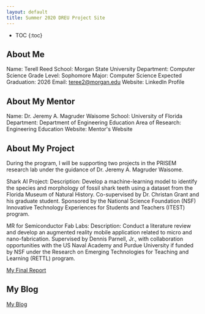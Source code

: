 ```yaml
---
layout: default
title: Summer 2020 DREU Project Site
---
```


* TOC
{:toc}

## About Me

Name: Terell Reed
School: Morgan State University
Department: Computer Science
Grade Level: Sophomore
Major: Computer Science
Expected Graduation: 2026
Email: teree2@morgan.edu
Website: LinkedIn Profile

## About My Mentor

Name: Dr. Jeremy A. Magruder Waisome
School: University of Florida
Department: Department of Engineering Education
Area of Research: Engineering Education
Website: Mentor's Website

## About My Project

During the program, I will be supporting two projects in the PRISEM research lab under the guidance of Dr. Jeremy A. Magruder Waisome.

Shark AI Project:
Description: Develop a machine-learning model to identify the species and morphology of fossil shark teeth using a dataset from the Florida Museum of Natural History. Co-supervised by Dr. Christan Grant and his graduate student. Sponsored by the National Science Foundation (NSF) Innovative Technology Experiences for Students and Teachers (ITEST) program.

MR for Semiconductor Fab Labs:
Description: Conduct a literature review and develop an augmented reality mobile application related to micro and nano-fabrication. Supervised by Dennis Parnell, Jr., with collaboration opportunities with the US Naval Academy and Purdue University if funded by NSF under the Research on Emerging Technologies for Teaching and Learning (RETTL) program.

[My Final Report](files/finalreport.pdf)

## My Blog

[My Blog](blog.html)
